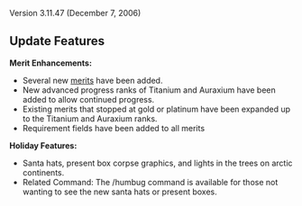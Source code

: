 Version 3.11.47 (December 7, 2006)

## Update Features

**Merit Enhancements:**

- Several new [merits](../merits/Merit_Commendations.md) have been added.
- New advanced progress ranks of Titanium and Auraxium have been added to allow
  continued progress.
- Existing merits that stopped at gold or platinum have been expanded up to the
  Titanium and Auraxium ranks.
- Requirement fields have been added to all merits

**Holiday Features:**

- Santa hats, present box corpse graphics, and lights in the trees on arctic
  continents.
- Related Command: The /humbug command is available for those not wanting to see
  the new santa hats or present boxes.

<!--[Category:Patches](../Category:Patches.md)-->
